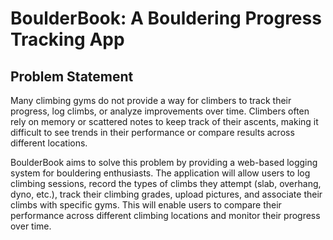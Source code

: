 # BoulderBook: A Bouldering Progress Tracking App

## Problem Statement
Many climbing gyms do not provide a way for climbers to track their progress, log climbs, or analyze improvements over 
time. Climbers often rely on memory or scattered notes to keep track of their ascents, making it difficult to see trends 
in their performance or compare results across different locations.

BoulderBook aims to solve this problem by providing a web-based logging system for bouldering enthusiasts. The 
application will allow users to log climbing sessions, record the types of climbs they attempt (slab, overhang, dyno, 
etc.), track their climbing grades, upload pictures, and associate their climbs with specific gyms. This will enable 
users to compare their performance across different climbing locations and monitor their progress over time.
